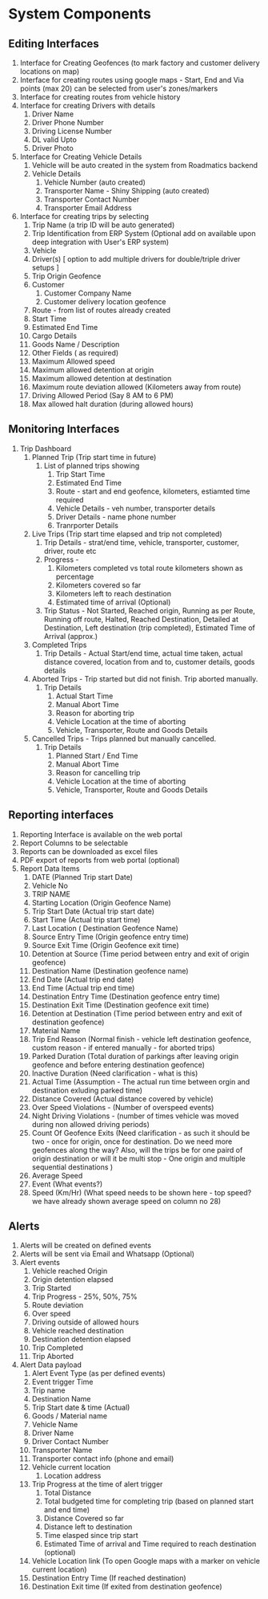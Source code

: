 # System Components

## Editing Interfaces
1. Interface for Creating Geofences (to mark factory and customer delivery locations on map)
2. Interface for creating routes using google maps - Start, End and Via points (max 20) can be selected from user's zones/markers
3. Interface for creating routes from vehicle history
4. Interface for creating Drivers with details
   1. Driver Name
   2. Driver Phone Number
   3. Driving License Number
   4. DL valid Upto
   5. Driver Photo 
5. Interface for Creating Vehicle Details
   1. Vehicle will be auto created in the system from Roadmatics backend 
   2. Vehicle Details
      1. Vehicle Number (auto created)
      2. Transporter Name - Shiny Shipping (auto created)
      3. Transporter Contact Number
      4. Transporter Email Address
6. Interface for creating trips by selecting
   1. Trip Name (a trip ID will be auto generated)
   2. Trip Identification from ERP System (Optional add on available upon deep integration with User's ERP system)
   3. Vehicle
   4. Driver(s) [ option to add multiple drivers for double/triple driver setups ]
   5. Trip Origin Geofence
   6. Customer
      1. Customer Company Name
      2. Customer delivery location geofence
   7. Route - from list of routes already created
   8. Start Time
   9. Estimated End Time
   10. Cargo Details
      1. Goods Name / Description
      2. Other Fields ( as required)
   11. Maximum Allowed speed
   12. Maximum allowed detention at origin
   13. Maximum allowed detention at destination
   14. Maximum route deviation allowed (Kilometers away from route)
   15. Driving Allowed Period (Say 8 AM to 6 PM)
   16. Max allowed halt duration (during allowed hours)


## Monitoring Interfaces

1. Trip Dashboard
   1. Planned Trip (Trip start time in future)
      1. List of planned trips showing 
         1. Trip Start Time
         2. Estimated End Time
         3. Route - start and end geofence, kilometers, estiamted time required
         4. Vehicle Details - veh number, transporter details
         5. Driver Details - name phone number
         6. Tranrporter Details
   2. Live Trips (Trip start time elapsed and trip not completed)
      1. Trip Details - strat/end time, vehicle, transporter, customer, driver, route etc
      2. Progress - 
         1. Kilometers completed vs total route kilometers shown as percentage
         2. Kilometers covered so far
         3. Kilometers left to reach destination
         4. Estimated time of arrival (Optional)
      3. Trip Status - Not Started, Reached origin, Running as per Route, Running off route, Halted, Reached Destination, Detailed at Destination, Left destination (trip completed), Estimated Time of Arrival (approx.)
   3. Completed Trips
      1. Trip Details - Actual Start/end time, actual time taken, actual distance covered, location from and to, customer details, goods details
   4. Aborted Trips - Trip started but did not finish. Trip aborted manually.
      1. Trip Details
         1. Actual Start Time
         2. Manual Abort Time
         3. Reason for aborting trip
         4. Vehicle Location at the time of aborting
         5. Vehicle, Transporter, Route and Goods Details
   5. Cancelled Trips - Trips planned but manually cancelled.
      1. Trip Details
         1. Planned Start / End Time
         2. Manual Abort Time
         3. Reason for cancelling trip
         4. Vehicle Location at the time of aborting
         5. Vehicle, Transporter, Route and Goods Details


## Reporting interfaces

1. Reporting Interface is available on the web portal
2. Report Columns to be selectable
3. Reports can be downloaded as excel files
4. PDF export of reports from web portal (optional)
5. Report Data Items
   1. DATE (Planned Trip start Date)
   2. Vehicle No
   3. TRIP NAME
   4. Starting Location (Origin Geofence Name)
   5. Trip Start Date (Actual trip start date)
   6. Start Time (Actual trip start time)
   7. Last Location ( Destination Geofence Name)
   8. Source Entry Time (Origin geofence entry time)
   9. Source Exit Time (Origin Geofence exit time)
   10. Detention at Source (Time period between entry and exit of origin geofence)
   11. Destination Name (Destination geofence name)
   12. End Date (Actual trip end date)
   13. End Time (Actual trip end time)
   14. Destination Entry Time (Destination geofence entry time)
   15. Destination Exit Time (Destination geofence exit time)
   16. Detention at Destination (Time period between entry and exit of destination geofence)
   17. Material Name
   18. Trip End Reason (Normal finish - vehicle left destination geofence, custom reason - if entered manually - for aborted trips)
   19. Parked Duration (Total duration of parkings after leaving origin geofence and before entering destination geofence)
   20. Inactive Duration (Need clarification - what is this)
   21. Actual Time (Assumption - The actual run time between orgin and destination exluding parked time)
   22. Distance Covered (Actual distance covered by vehicle)
   23. Over Speed Violations - (Number of overspeed events)
   24. Night Driving Violations - (number of times vehicle was moved during non allowed driving periods)
   25. Count Of Geofence Exits (Need clarification - as such it should be two - once for origin, once for destination. Do we need more geofences along the way? Also, will the trips be for one paird of origin destination or will it be multi stop - One origin and multiple sequential destinations )
   26. Average Speed
   27. Event (What events?)
   28. Speed (Km/Hr) (What speed needs to be shown here - top speed? we have already shown average speed on column no 28)


## Alerts

1. Alerts will be created on defined events
2. Alerts will be sent via Email and Whatsapp (Optional)
3. Alert events
   1. Vehicle reached Origin
   2. Origin detention elapsed
   3. Trip Started
   4. Trip Progress - 25%, 50%, 75%
   5. Route deviation
   6. Over speed
   7. Driving outside of allowed hours
   8. Vehicle reached destination
   9. Destination detention elapsed
   10. Trip Completed
   11. Trip Aborted
4.  Alert Data payload
    1.  Alert Event Type (as per defined events)
    2.  Event trigger Time
    3.  Trip name
    4.  Destination Name
    5.  Trip Start date & time (Actual)
    6.  Goods / Material name
    7.  Vehicle Name
    8.  Driver Name
    9.  Driver Contact Number
    10. Transporter Name
    11. Transporter contact info (phone and email)
    12. Vehicle current location 
        1.  Location address
    13. Trip Progress at the time of alert trigger
        1.  Total Distance
        2.  Total budgeted time for completing trip (based on planned start and end time)
        3.  Distance Covered so far
        4.  Distance left to destination
        5.  Time elasped since trip start
        6.  Estimated Time of arrival and Time required to reach destination (optional)
    14. Vehicle Location link (To open Google maps with a marker on vehicle current location)
    15. Destination Entry Time (If reached destination)
    16. Destination Exit time (If exited from destination geofence)

  